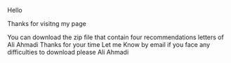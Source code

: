 Hello


Thanks for visitng my page


You can download the zip file that contain four recommendations letters of Ali Ahmadi
Thanks for your time
Let me Know by email if you face any difficulties to download please
Ali Ahmadi
